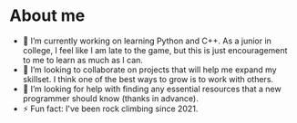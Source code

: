 # About me

- 🔭 I’m currently working on learning Python and C++. As a junior in college, I feel like I am late to the game, but this is just encouragement to me to learn as much as I can.
- 👯 I’m looking to collaborate on projects that will help me expand my skillset. I think one of the best ways to grow is to work with others.
- 🤔 I’m looking for help with finding any essential resources that a new programmer should know (thanks in advance).
- ⚡ Fun fact: I've been rock climbing since 2021.

